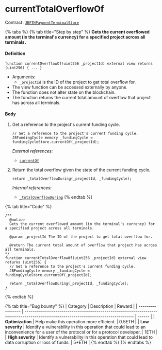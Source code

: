 # currentTotalOverflowOf

Contract: [`JBETHPaymentTerminalStore`](../)​‌

{% tabs %}
{% tab title="Step by step" %}
**Gets the current overflowed amount (in the terminal's currency) for a specified project across all terminals.**

#### Definition

```solidity
function currentOverflowOf(uint256 _projectId) external view returns (uint256) { ... }
```

* Arguments:
  * `_projectId` is the ID of the project to get total overflow for.
* The view function can be accessed externally by anyone.
* The function does not alter state on the blockchain.
* The function returns the current total amount of overflow that project has across all terminals.

#### Body

1.  Get a reference to the project's current funding cycle.

    ```solidity
    // Get a reference to the project's current funding cycle.
    JBFundingCycle memory _fundingCycle = fundingCycleStore.currentOf(_projectId);
    ```

    _External references:_

    * [`currentOf`](../../../jbfundingcyclestore/read/currentOf.md)
2.  Return the total overflow given the state of the current funding cycle.

    ```solidity
    return _totalOverflowDuring(_projectId, _fundingCycle);
    ```

    _Internal references:_

    * [`_totalOverflowDuring`](\_totaloverflowDuring.md)
{% endtab %}

{% tab title="Code" %}
```solidity
/**
  @notice
  Gets the current overflowed amount (in the terminal's currency) for a specified project across all terminals.

  @param _projectId The ID of the project to get total overflow for.

  @return The current total amount of overflow that project has across all terminals.
*/
function currentTotalOverflowOf(uint256 _projectId) external view returns (uint256) {
  // Get a reference to the project's current funding cycle.
  JBFundingCycle memory _fundingCycle = fundingCycleStore.currentOf(_projectId);

  return _totalOverflowDuring(_projectId, _fundingCycle);
}
```
{% endtab %}

{% tab title="Bug bounty" %}
| Category          | Description                                                                                                                            | Reward |
| ----------------- | -------------------------------------------------------------------------------------------------------------------------------------- | ------ |
| **Optimization**  | Help make this operation more efficient.                                                                                               | 0.5ETH |
| **Low severity**  | Identify a vulnerability in this operation that could lead to an inconvenience for a user of the protocol or for a protocol developer. | 1ETH   |
| **High severity** | Identify a vulnerability in this operation that could lead to data corruption or loss of funds.                                        | 5+ETH  |
{% endtab %}
{% endtabs %}
